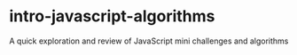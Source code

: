 # intro-javascript-algorithms
A quick exploration and review of JavaScript mini challenges and algorithms 
